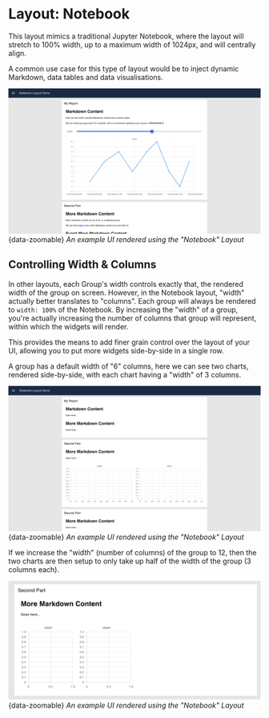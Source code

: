<script setup>
    import AddedIn from '../components/AddedIn.vue'
</script>

# Layout: Notebook <AddedIn version="0.4.0" />

This layout mimics a traditional Jupyter Notebook, where the layout will stretch to 100% width, up to a maximum width of 1024px, and will centrally align.

A common use case for this type of layout would be to inject dynamic Markdown, data tables and data visualisations.

![Notebook Layout](../assets/images/layout-eg-notebook.png){data-zoomable}
*An example UI rendered using the "Notebook" Layout*

## Controlling Width & Columns

In other layouts, each Group's width controls exactly that, the rendered width of the group on screen. However, in the Notebook layout, "width" actually better translates to "columns". Each group will always be rendered to `width: 100%` of the Notebook. By increasing the "width" of a group, you're actually increasing the number of columns that group will represent, within which the widgets will render.

This provides the means to add finer grain control over the layout of your UI, allowing you to put more widgets side-by-side in a single row.

A group has a default width of "6" columns, here we can see two charts, rendered side-by-side, with each chart having a "width" of 3 columns.

![Notebook Layout](../assets/images/layout-eg-notebook-width6.png){data-zoomable}
*An example UI rendered using the "Notebook" Layout*

If we increase the "width" (number of columns) of the group to 12, then the two charts are then setup to only take up half of the width of the group (3 columns each).

![Notebook Layout](../assets/images/layout-eg-notebook-width12.png){data-zoomable}
*An example UI rendered using the "Notebook" Layout*